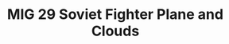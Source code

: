 ---
ee_id_show: '4425'
title: MIG 29 Soviet Fighter Plane and Clouds
url: mig-29-soviet-fighter-plane-and-clouds
live_url:
year: '2017'
venue: 'Art Basel Unlimited (w/ Lisson Gallery) '
state_country: Basel
type:
dates:
wwwnews:
wwweblast:
pitch: "​Dusted this oldie off, and showed it how I always wished it would b shown."
ps:
credits:
download:
layout: shows
---